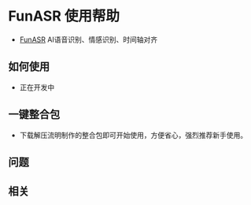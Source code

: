 # FunASR 使用帮助
- [FunASR](https://github.com/modelscope/FunASR) AI语音识别、情感识别、时间轴对齐

## 如何使用
- 正在开发中

## 一键整合包
- 下载解压流明制作的整合包即可开始使用，方便省心，强烈推荐新手使用。

## 问题

## 相关